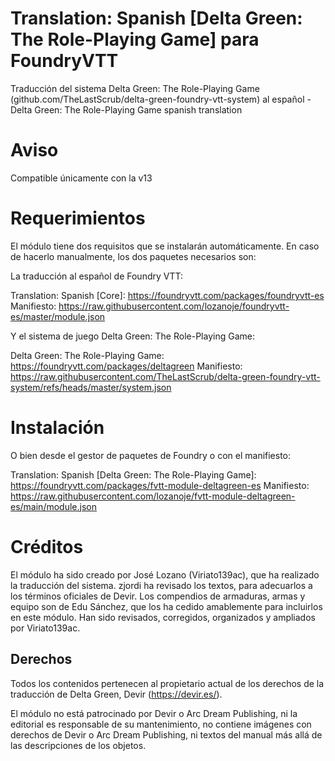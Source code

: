 # Translation: Spanish [Delta Green: The Role-Playing Game] para FoundryVTT

Traducción del sistema Delta Green: The Role-Playing Game (github.com/TheLastScrub/delta-green-foundry-vtt-system) al español -  Delta Green: The Role-Playing Game spanish translation

# Aviso

Compatible únicamente con la v13

# Requerimientos

El módulo tiene dos requisitos que se instalarán automáticamente. En caso de hacerlo manualmente, los dos paquetes necesarios son:

La traducción al español de Foundry VTT:

Translation: Spanish [Core]: https://foundryvtt.com/packages/foundryvtt-es
Manifiesto: https://raw.githubusercontent.com/lozanoje/foundryvtt-es/master/module.json

Y el sistema de juego Delta Green: The Role-Playing Game:

Delta Green: The Role-Playing Game: https://foundryvtt.com/packages/deltagreen
Manifiesto: https://raw.githubusercontent.com/TheLastScrub/delta-green-foundry-vtt-system/refs/heads/master/system.json

# Instalación

O bien desde el gestor de paquetes de Foundry o con el manifiesto:

Translation: Spanish [Delta Green: The Role-Playing Game]: https://foundryvtt.com/packages/fvtt-module-deltagreen-es
Manifiesto: https://raw.githubusercontent.com/lozanoje/fvtt-module-deltagreen-es/main/module.json

# Créditos

El módulo ha sido creado por José Lozano (Viriato139ac), que ha realizado la traducción del sistema.
zjordi ha revisado los textos, para adecuarlos a los términos oficiales de Devir.
Los compendios de armaduras, armas y equipo son de Edu Sánchez, que los ha cedido amablemente para incluirlos en este módulo. Han sido revisados, corregidos, organizados y ampliados por Viriato139ac.

## Derechos

Todos los contenidos pertenecen al propietario actual de los derechos de la traducción de Delta Green, Devir (https://devir.es/).

El módulo no está patrocinado por Devir o Arc Dream Publishing, ni la editorial es responsable de su mantenimiento, no contiene imágenes con derechos de Devir o Arc Dream Publishing, ni textos del manual más allá de las descripciones de los objetos.
